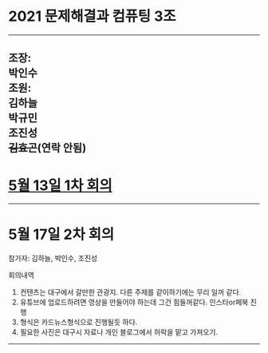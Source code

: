 # 2021 문제해결과 컴퓨팅 3조      
----------------------  
조장:  
박인수    
조원:  
김하늘        
박규민  
조진성  
~~김효곤~~(연락 안됨)  
------------------  
# [5월 13일 1차 회의](https://github.com/isp829/2021_MHC_3/blob/main/513.md)    

------------------------    
# 5월 17일 2차 회의  
참가자: 김하늘, 박인수, 조진성   

회의내역
1. 컨텐츠는 대구에서 갈만한 관광지. 다른 주제를 같이하기에는 무리 일꺼 같다.
2. 유튜브에 업로드하려면 영상을 만들어야 하는데 그건 힘들꺼같다. 인스타or페북 진행
3. 형식은 카드뉴스형식으로 진행될듯 하다.
4. 필요한 사진은 대구시 자료나 개인 블로그에서 허락을 맡고 가져오기.

-----------------    
